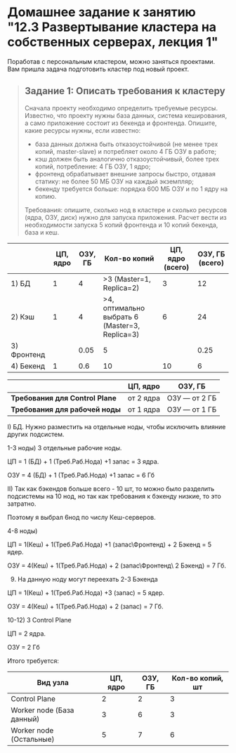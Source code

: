 # Домашнее задание к занятию "12.3 Развертывание кластера на собственных серверах, лекция 1"
Поработав с персональным кластером, можно заняться проектами. Вам пришла задача подготовить кластер под новый проект.

> ## Задание 1: Описать требования к кластеру
> Сначала проекту необходимо определить требуемые ресурсы. Известно, что проекту нужны база данных, система кеширования, а само приложение состоит из бекенда и фронтенда. Опишите, какие ресурсы нужны, если известно:
>
> * база данных должна быть отказоустойчивой (не менее трех копий, master-slave) и потребляет около 4 ГБ ОЗУ в работе;
> * кэш должен быть аналогично отказоустойчивый, более трех копий, потребление: 4 ГБ ОЗУ, 1 ядро;
> * фронтенд обрабатывает внешние запросы быстро, отдавая статику: не более 50 МБ ОЗУ на каждый экземпляр;
> * бекенду требуется больше: порядка 600 МБ ОЗУ и по 1 ядру на копию.
>
> Требования: опишите, сколько нод в кластере и сколько ресурсов (ядра, ОЗУ, диск) нужно для запуска приложения. Расчет вести из необходимости запуска 5 копий фронтенда и 10 копий бекенда, база и кеш.
>

|             | ЦП, ядро | ОЗУ, ГБ | Кол-во копий                                    | ЦП, ядро (всего) | ОЗУ, ГБ (всего) |
| ----------- | -------- | ------- | ----------------------------------------------- | ---------------- | --------------- |
| 1) БД       | 1        | 4       | >3 (Master=1,  Replica=2)                       | 3                | 12              |
| 2) Кэш      | 1        | 4       | >4, оптимально выбрать 6 (Master=3,  Replica=3) | 6                | 24              |
| 3) Фронтенд |          | 0.05    | 5                                               |                  | 0.25            |
| 4) Бекенд   | 1        | 0.6     | 10                                              | 10               | 6               |



|                                  | **ЦП, ядро** | **ОЗУ, ГБ**   |
| -------------------------------- | ------------ | ------------- |
| **Требования для Control Plane** | от 2 ядра    | ОЗУ — от 2 ГБ |
| **Требования для рабочей ноды**  | от 1 ядра    | ОЗУ — от 1 ГБ |



I) БД.  Нужно разместить на отдельные ноды, чтобы исключить влияние других подсистем.

1-3 ноды) 3 отдельные рабочие ноды.  

ЦП = 1 (БД) + 1 (Треб.Раб.Нода) +1 запас = 3 ядра.

ОЗУ =  4  (БД) + 1 (Треб.Раб.Нода) +1 запас = 6 Гб

II) Так как бэкендов больше всего - 10 шт, то можно было разделить подсистемы на 10 нод,  но так как требования к бэкенду низкие, то это затратно.

Поэтому я выбрал 6нод по числу Кеш-серверов.

4-8 ноды)  

ЦП = 1(Кеш) + 1(Треб.Раб.Нода) +1 (запас\Фронтенд) + 2 Бэкенд = 5 ядер.

ОЗУ = 4(Кеш) + 1(Треб.Раб.Нода) + 2 (запас\Фронтенд\ 2 Бэкенд) = 7 Гб.

9) На данную ноду могут переехать 2-3 Бэкенда

ЦП = 1(Кеш) + 1(Треб.Раб.Нода) +3 (запас)   = 5 ядер.

ОЗУ = 4(Кеш) + 1(Треб.Раб.Нода) + 2 (запас) = 7 Гб.

10-12) 3 Control Plane 

ЦП = 2 ядра.

ОЗУ =  2 Гб

Итого требуется:

| Вид узла                  | ЦП, ядро | ОЗУ, ГБ | Кол-во копий, шт |
| ------------------------- | -------- | ------- | ---------------- |
| Control Plane             | 2        | 2       | 3                |
| Worker node (База данный) | 3        | 6       | 3                |
| Worker node (Остальные)   | 5        | 7       | 6                |





